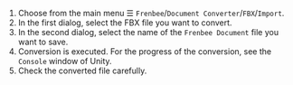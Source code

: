 1. Choose from the main menu ☰ `Frenbee`/`Document Converter`/`FBX`/`Import`.
2. In the first dialog, select the FBX file you want to convert.
3. In the second dialog, select the name of the `Frenbee Document` file you want to save.
4. Conversion is executed. For the progress of the conversion, see the `Console` window of Unity.
5. Check the converted file carefully.

